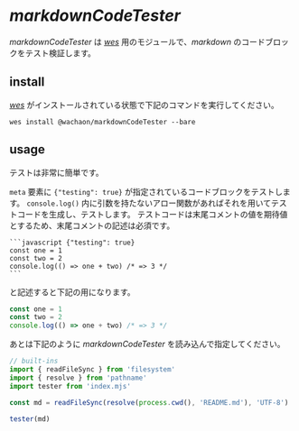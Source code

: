 # *markdownCodeTester*

*markdownCodeTester* は [*wes*](https://github.com/wachaon/wes) 用のモジュールで、*markdown* のコードブロックをテスト検証します。

## install
[*wes*](https://github.com/wachaon/wes) がインストールされている状態で下記のコマンドを実行してください。

```bin
wes install @wachaon/markdownCodeTester --bare
```

## usage
テストは非常に簡単です。

`meta` 要素に `{"testing": true}` が指定されているコードブロックをテストします。
`console.log()` 内に引数を持たないアロー関数があればそれを用いてテストコードを生成し、テストします。
テストコードは末尾コメントの値を期待値とするため、末尾コメントの記述は必須です。

````
```javascript {"testing": true}
const one = 1
const two = 2
console.log(() => one + two) /* => 3 */
```
````
と記述すると下記の用になります。

```javascript {"testing": true}
const one = 1
const two = 2
console.log(() => one + two) /* => 3 */
```
あとは下記のように *markdownCodeTester* を読み込んで指定してください。

```javascript
// built-ins
import { readFileSync } from 'filesystem'
import { resolve } from 'pathname'
import tester from 'index.mjs'

const md = readFileSync(resolve(process.cwd(), 'README.md'), 'UTF-8')

tester(md)
```